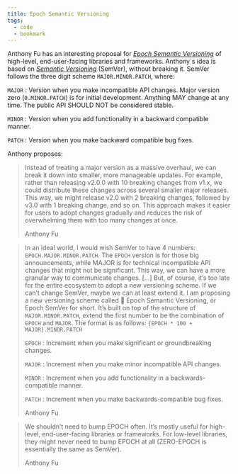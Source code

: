 ```yaml
---
title: Epoch Semantic Versioning
tags: 
  - code
  - bookmark
---
```

Anthony Fu has an interesting proposal for [<cite>Epoch Semantic Versioning</cite>](https://antfu.me/posts/epoch-semver) of high-level, end-user-facing libraries and frameworks. Anthony´s idea is based on [<cite>Semantic Versioning</cite>](https://semver.org) (SemVer), without breaking it. SemVer follows the three digit scheme `MAJOR.MINOR.PATCH`, where:

`MAJOR`
: Version when you make incompatible API changes. Major version zero (`0.MINOR.PATCH`) is for initial development. Anything MAY change at any time. The public API SHOULD NOT be considered stable.

`MINOR`
: Version when you add functionality in a backward compatible manner.

`PATCH`
: Version when you make backward compatible bug fixes.

Anthony proposes:

> Instead of treating a major version as a massive overhaul, we can break it down into smaller, more manageable updates. For example, rather than releasing v2.0.0 with 10 breaking changes from v1.x, we could distribute these changes across several smaller major releases. This way, we might release v2.0 with 2 breaking changes, followed by v3.0 with 1 breaking change, and so on. This approach makes it easier for users to adopt changes gradually and reduces the risk of overwhelming them with too many changes at once.
> <footer>Anthony Fu</footer>

> In an ideal world, I would wish SemVer to have 4 numbers: `EPOCH.MAJOR.MINOR.PATCH`. The `EPOCH` version is for those big announcements, while MAJOR is for technical incompatible API changes that might not be significant. This way, we can have a more granular way to communicate changes. […] But, of course, it’s too late for the entire ecosystem to adopt a new versioning scheme. If we can’t change SemVer, maybe we can at least extend it.  I am proposing a new versioning scheme called 🗿 Epoch Semantic Versioning, or Epoch SemVer for short. It’s built on top of the structure of `MAJOR.MINOR.PATCH`, extend the first number to be the combination of `EPOCH` and `MAJOR`. The format is as follows:
> `{EPOCH * 100 + MAJOR}.MINOR.PATCH`
> 
> `EPOCH`
> : Increment when you make significant or groundbreaking changes.
>
> `MAJOR`
> : Increment when you make minor incompatible API changes.
>
> `MINOR`
> : Increment when you add functionality in a backwards-compatible manner.
>
> `PATCH`
> : Increment when you make backwards-compatible bug fixes.
> <footer>Anthony Fu</footer>

> We shouldn’t need to bump EPOCH often. It’s mostly useful for high-level, end-user-facing libraries or frameworks. For low-level libraries, they might never need to bump EPOCH at all (ZERO-EPOCH is essentially the same as SemVer).
> <footer>Anthony Fu</footer>